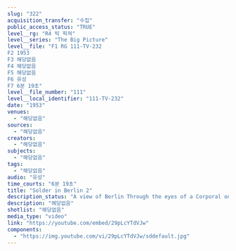 ```yaml
---
slug: "322"
acquisition_transfer: "수집"
public_access_status: "TRUE"
level__rg: "R4 빅 픽쳐"
level__series: "The Big Picture"
level__file: "F1 RG 111-TV-232
F2 1953
F3 해당없음
F4 해당없음
F5 해당없음
F6 유성
F7 6분 19초"
level__file_number: "111"
level__local_identifier: "111-TV-232"
date: "1953"
venues: 
  - "해당없음"
sources: 
  - "해당없음"
creators: 
  - "해당없음"
subjects: 
  - "해당없음"
tags: 
  - "해당없음"
audio: "유성"
time_courts: "6분 19초"
title: "Solder in Berlin 2"
description_status: "A view of Berlin Through the eyes of a Corporal on duty there"
description: "해당없음"
shotlist: "해당없음"
media_type: "video"
link: "https://youtube.com/embed/29pLcYTdVJw"
components: 
  - "https://img.youtube.com/vi/29pLcYTdVJw/sddefault.jpg"
---
```


